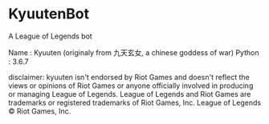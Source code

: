 # KyuutenBot
A League of Legends bot

Name : Kyuuten (originaly from 九天玄女, a chinese goddess of war)
Python : 3.6.7

disclaimer: kyuuten isn't endorsed by Riot Games and doesn't reflect the views or opinions of Riot Games or anyone officially involved in producing or managing League of Legends. League of Legends and Riot Games are trademarks or registered trademarks of Riot Games, Inc. League of Legends © Riot Games, Inc.
